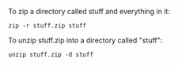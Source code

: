 To zip a directory called stuff and everything in it:

	zip -r stuff.zip stuff

To unzip stuff.zip into a directory called "stuff":

	unzip stuff.zip -d stuff
